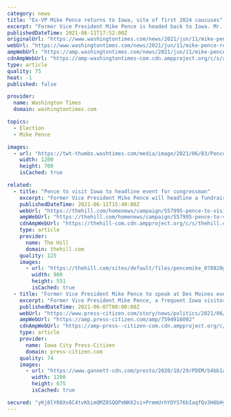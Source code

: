 ```yaml
---
category: news
title: "Ex-VP Mike Pence returns to Iowa, site of first 2024 caucuses"
excerpt: "Former Vice President Mike Pence is headed back to Iowa. Mr. Pence, a possible 2024 presidential contender, is slated on July 16 to headline Republican Rep. Randy Feenstra’s inaugural Feenstra Family Picnic at The Dean Family Classic Car Museum in Sioux Center."
publishedDateTime: 2021-06-11T17:52:00Z
originalUrl: "https://www.washingtontimes.com/news/2021/jun/11/mike-pence-returns-iowa-site-first-2024-caucuses/"
webUrl: "https://www.washingtontimes.com/news/2021/jun/11/mike-pence-returns-iowa-site-first-2024-caucuses/"
ampWebUrl: "https://amp.washingtontimes.com/news/2021/jun/11/mike-pence-returns-iowa-site-first-2024-caucuses/"
cdnAmpWebUrl: "https://amp-washingtontimes-com.cdn.ampproject.org/c/s/amp.washingtontimes.com/news/2021/jun/11/mike-pence-returns-iowa-site-first-2024-caucuses/"
type: article
quality: 75
heat: -1
published: false

provider:
  name: Washington Times
  domain: washingtontimes.com

topics:
  - Election
  - Mike Pence

images:
  - url: "https://twt-thumbs.washtimes.com/media/image/2021/06/03/Pence_81781.jpg-b3a64_c0-164-3910-2444_s1200x700.jpg?4e31107bb4e0522248d19f5bacef3db9bd1f537f"
    width: 1200
    height: 700
    isCached: true

related:
  - title: "Pence to visit Iowa to headline event for congressman"
    excerpt: "Former Vice President Mike Pence will headline a fundraiser next month for Rep. Randy Feenstra (R-Iowa), marking his third trip in recent weeks to an early primary state and fueling speculation about his 2024 plans."
    publishedDateTime: 2021-06-11T15:49:00Z
    webUrl: "https://thehill.com/homenews/campaign/557995-pence-to-visit-iowa-to-headline-event-for-iowa-congressman"
    ampWebUrl: "https://thehill.com/homenews/campaign/557995-pence-to-visit-iowa-to-headline-event-for-iowa-congressman?amp"
    cdnAmpWebUrl: "https://thehill-com.cdn.ampproject.org/c/s/thehill.com/homenews/campaign/557995-pence-to-visit-iowa-to-headline-event-for-iowa-congressman?amp"
    type: article
    provider:
      name: The Hill
      domain: thehill.com
    quality: 125
    images:
      - url: "https://thehill.com/sites/default/files/pencemike_070820getty_lead.jpg"
        width: 980
        height: 551
        isCached: true
  - title: "Former Vice President Mike Pence to speak at Des Moines event this summer"
    excerpt: "Former Vice President Mike Pence, a frequent Iowa visitor during President Donald Trump's term, will return to Des Moines this summer. Pence plans to address the Family Leadership Summit in Des Moines on July 16."
    publishedDateTime: 2021-06-07T00:00:00Z
    webUrl: "https://www.press-citizen.com/story/news/politics/2021/06/07/mike-pence-speak-des-moines-iowa-family-leadership-summit-family-leader-kristi-noem-mike-pompeo-july/7594916002/"
    ampWebUrl: "https://amp.press-citizen.com/amp/7594916002"
    cdnAmpWebUrl: "https://amp-press--citizen-com.cdn.ampproject.org/c/s/amp.press-citizen.com/amp/7594916002"
    type: article
    provider:
      name: Iowa City Press-Citizen
      domain: press-citizen.com
    quality: 74
    images:
      - url: "https://www.gannett-cdn.com/presto/2020/10/29/PDEM/b4bb1aed-db4c-4826-81ab-80adeedd3735-20201029_Pence_10697.JPG?auto=webp&crop=2109,1187,x0,y257&format=pjpg&width=1200"
        width: 1200
        height: 675
        isCached: true

secured: "yKj8lY08Xs6C4tvKbimQMZ8SQQPeNK62si+PrmmUrhYDYS76bIaqfQv3H6bHyFJg5yIiOKDjJzMSZ4TkVMmJ1Cc3L8axeTbYaRDriQO2hEMpHZr+jeSlR0m1GD079j6YUBKdCOGO3qaSlcGXIFcbAzldoMAI1RYhLiTa2kt8y2dTr93AG9Nz6LFxvw7Vqw893CWbYZic3hx0n1dfZ9UqTZ122f1A+/PyyPKWjf/4k33OsK2LZrfnDag1y9uKUYELLZfpPCK06rnXDZttoOZeL3sPdJwTz6SwvD0nbG0zQuRW9je8y9SQd2lF4MInU3BHRiyquAVTcOSDfLquoG4nPCkgNdM2frhbvvdMbHmWhmM=;HrZZrmQ+83fW/LI+KTbf1A=="
---
```


